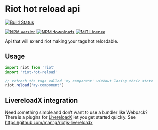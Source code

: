 # Riot hot reload api

[![Build Status][travis-image]][travis-url]
<!-- [![Issue Count][codeclimate-image]][codeclimate-url] -->
[![NPM version][npm-version-image]][npm-url]
[![NPM downloads][npm-downloads-image]][npm-url]
[![MIT License][license-image]][license-url]

Api that will extend riot making your tags hot reloadable.


## Usage

```js
import riot from 'riot'
import 'riot-hot-reload'

// refresh the tags called 'my-component' without losing their state
riot.reload('my-component')
```

## LivereloadX integration

Need something simple and don't want to use a bundler like Webpack?
There is a plugins for [LivereloadX](https://github.com/nitoyon/livereloadx) let you get started quickly.
See https://github.com/manhg/riotjs-livereloadx

[travis-image]:  https://img.shields.io/travis/riot/hot-reload.svg?style=flat-square
[travis-url]:    https://travis-ci.org/riot/hot-reload
[license-image]: https://img.shields.io/badge/license-MIT-000000.svg?style=flat-square
[license-url]:   LICENSE.txt
[npm-version-image]:   https://img.shields.io/npm/v/riot-hot-reload.svg?style=flat-square
[npm-downloads-image]: https://img.shields.io/npm/dm/riot-hot-reload.svg?style=flat-square
[npm-url]:             https://npmjs.org/package/riot-hot-reload
[codeclimate-image]: https://codeclimate.com/github/riot/hot-reload/badges/issue_count.svg
[codeclimate-url]:   https://codeclimate.com/github/riot/hot-reload
